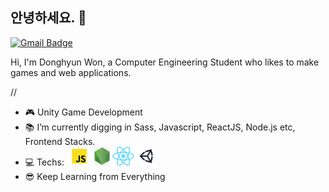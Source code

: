 ## 안녕하세요. 👋
[![Gmail Badge](https://img.shields.io/badge/-Gmail-c14438?style=flat-square&logo=Gmail&logoColor=white&link=mailto:contato.weltonf@gmail.com)](mailto:ehdgus5500@gmail.com)

Hi, I'm Donghyun Won, a Computer Engineering Student who likes to make games and web applications.

//
- :video_game: Unity Game Development
- :books: I’m currently digging in Sass, Javascript, ReactJS, Node.js etc, Frontend Stacks.
- :computer: Techs: <a href="https://developer.mozilla.org/en-US/docs/Web/JavaScript#:~:text=JavaScript%20(JS)%20is%20a%20lightweight,Apache%20CouchDB%20and%20Adobe%20Acrobat."><img height="30" src="https://github.com/wonAdam/wonAdam/blob/master/javascript.png?raw=true"></a>  <a href="https://nodejs.org/en/"><img height="30" src="https://github.com/wonAdam/wonAdam/blob/master/node.png?raw=true"></a>  <a href="https://reactjs.org/"><img height="30" src="https://github.com/wonAdam/wonAdam/blob/master/react2.png?raw=true"></a>  <a href="https://unity.com/"><img height="30" src="https://github.com/wonAdam/wonAdam/blob/master/unity2.png?raw=true"> </a>
- :sunglasses: Keep Learning from Everything
